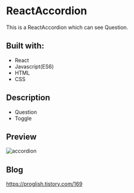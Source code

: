 # ReactAccordion

This is a ReactAccordion which can see Question.

## Built with: 
 
- React
- Javascript(ES6)  
- HTML
- CSS      

## Description 

- Question
- Toggle

## Preview 
![accordion](https://user-images.githubusercontent.com/65179725/122651744-dc293900-d175-11eb-8d74-9dc28282d16c.PNG)
  
## Blog

https://proglish.tistory.com/169

